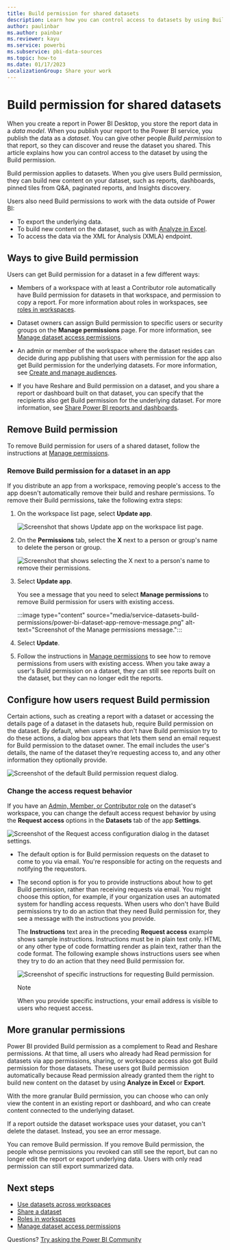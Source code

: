```yaml
---
title: Build permission for shared datasets
description: Learn how you can control access to datasets by using Build permission in the Power BI service.
author: paulinbar
ms.author: painbar
ms.reviewer: kayu
ms.service: powerbi
ms.subservice: pbi-data-sources
ms.topic: how-to
ms.date: 01/17/2023
LocalizationGroup: Share your work
---
```

# Build permission for shared datasets

When you create a report in Power BI Desktop, you store the report data in a *data model*. When you publish your report to the Power BI service, you publish the data as a *dataset*. You can give other people *Build permission* to that report, so they can discover and reuse the dataset you shared. This article explains how you can control access to the dataset by using the Build permission.

Build permission applies to datasets. When you give users Build permission, they can build new content on your dataset, such as reports, dashboards, pinned tiles from Q&A, paginated reports, and Insights discovery. 

Users also need Build permissions to work with the data outside of Power BI:

- To export the underlying data.
- To build new content on the dataset, such as with [Analyze in Excel](../collaborate-share/service-analyze-in-excel.md).
- To access the data via the XML for Analysis (XMLA) endpoint.

## Ways to give Build permission

Users can get Build permission for a dataset in a few different ways:

- Members of a workspace with at least a Contributor role automatically have Build permission for datasets in that workspace, and permission to copy a report. For more information about roles in workspaces, see [roles in workspaces](../collaborate-share/service-roles-new-workspaces.md).
 
- Dataset owners can assign Build permission to specific users or security groups on the  **Manage permissions** page. For more information, see [Manage dataset access permissions](service-datasets-manage-access-permissions.md).

- An admin or member of the workspace where the dataset resides can decide during app publishing that users with permission for the app also get Build permission for the underlying datasets. For more information, see [Create and manage audiences](../collaborate-share/service-create-distribute-apps.md#create-and-manage-audiences).

- If you have Reshare and Build permission on a dataset, and you share a report or dashboard built on that dataset, you can specify that the recipients also get Build permission for the underlying dataset. For more information, see [Share Power BI reports and dashboards](../collaborate-share/service-share-dashboards.md).

## Remove Build permission

To remove Build permission for users of a shared dataset, follow the instructions at [Manage permissions](service-datasets-manage-access-permissions.md#manage-direct-access).

### Remove Build permission for a dataset in an app

If you distribute an app from a workspace, removing people's access to the app doesn't automatically remove their build and reshare permissions. To remove their Build permissions, take the following extra steps:

1. On the workspace list page, select **Update app**. 

   ![Screenshot that shows Update app on the workspace list page.](media/service-datasets-build-permissions/power-bi-app-update.png)

1. On the **Permissions** tab, select the **X** next to a person or group's name to delete the person or group.

   ![Screenshot that shows selecting the X next to a person's name to remove their permissions.](media/service-datasets-build-permissions/power-bi-app-delete-user.png)

1. Select **Update app**.

   You see a message that you need to select **Manage permissions** to remove Build permission for users with existing access.

   :::image type="content" source="media/service-datasets-build-permissions/power-bi-dataset-app-remove-message.png" alt-text="Screenshot of the Manage permissions message.":::

1. Select **Update**.

1. Follow the instructions in [Manage permissions](service-datasets-manage-access-permissions.md#manage-direct-access) to see how to remove permissions from users with existing access. When you take away a user's Build permission on a dataset, they can still see reports built on the dataset, but they can no longer edit the reports.

## Configure how users request Build permission

Certain actions, such as creating a report with a dataset or accessing the details page of a dataset in the datasets hub, require Build permission on the dataset. By default, when users who don't have Build permission try to do these actions, a dialog box appears that lets them send an email request for Build permission to the dataset owner. The email includes the user's details, the name of the dataset they’re requesting access to, and any other information they optionally provide.

![Screenshot of the default Build permission request dialog.](media/service-datasets-build-permissions/build-permission-default-request-dialog.png)
 
### Change the access request behavior

If you have an [Admin, Member, or Contributor role](../collaborate-share/service-roles-new-workspaces.md) on the dataset's workspace, you can change the default access request behavior by using the **Request access** options in the **Datasets** tab of the app **Settings**.

![Screenshot of the Request access configuration dialog in the dataset settings.](media/service-datasets-build-permissions/build-permission-specific-instructions-dialog.png)
 
- The default option is for Build permission requests on the dataset to come to you via email. You're responsible for acting on the requests and notifying the requestors.

- The second option is for you to provide instructions about how to get Build permission, rather than receiving requests via email. You might choose this option, for example, if your organization uses an automated system for handling access requests. When users who don't have Build permissions try to do an action that they need Build permission for, they see a message with the instructions you provide.

  The **Instructions** text area in the preceding **Request access** example shows sample instructions. Instructions must be in plain text only. HTML or any other type of code formatting render as plain text, rather than the code format. The following example shows instructions users see when they try to do an action that they need Build permission for.

  ![Screenshot of specific instructions for requesting Build permission.](media/service-datasets-build-permissions/build-permission-specific-instructions-example.png)

  >[!NOTE]
  > When you provide specific instructions, your email address is visible to users who request access.

## More granular permissions

Power BI provided Build permission as a complement to Read and Reshare permissions. At that time, all users who already had Read permission for datasets via app permissions, sharing, or workspace access also got Build permission for those datasets. These users got Build permission automatically because Read permission already granted them the right to build new content on the dataset by using **Analyze in Excel** or **Export**.

With the more granular Build permission, you can choose who can only view the content in an existing report or dashboard, and who can create content connected to the underlying dataset.

If a report outside the dataset workspace uses your dataset, you can't delete the dataset. Instead, you see an error message.

You can remove Build permission. If you remove Build permission, the people whose permissions you revoked can still see the report, but can no longer edit the report or export underlying data. Users with only read permission can still export summarized data.

## Next steps

* [Use datasets across workspaces](service-datasets-across-workspaces.md)
* [Share a dataset](service-datasets-share.md)
* [Roles in workspaces](../collaborate-share/service-roles-new-workspaces.md)
* [Manage dataset access permissions](service-datasets-manage-access-permissions.md)

Questions? [Try asking the Power BI Community](https://community.powerbi.com.)
